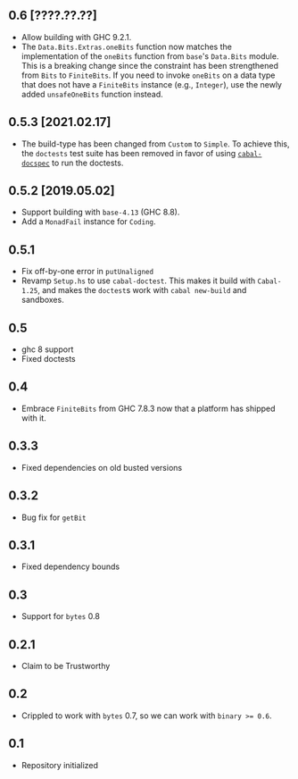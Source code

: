 0.6 [????.??.??]
----------------
* Allow building with GHC 9.2.1.
* The `Data.Bits.Extras.oneBits` function now matches the implementation of the
  `oneBits` function from `base`'s `Data.Bits` module. This is a breaking
  change since the constraint has been strengthened from `Bits` to
  `FiniteBits`. If you need to invoke `oneBits` on a data type that does not
  have a `FiniteBits` instance (e.g., `Integer`), use the newly added
  `unsafeOneBits` function instead.

0.5.3 [2021.02.17]
------------------
* The build-type has been changed from `Custom` to `Simple`.
  To achieve this, the `doctests` test suite has been removed in favor of using
  [`cabal-docspec`](https://github.com/phadej/cabal-extras/tree/master/cabal-docspec)
  to run the doctests.

0.5.2 [2019.05.02]
------------------
* Support building with `base-4.13` (GHC 8.8).
* Add a `MonadFail` instance for `Coding`.

0.5.1
-----
* Fix off-by-one error in `putUnaligned`
* Revamp `Setup.hs` to use `cabal-doctest`. This makes it build
  with `Cabal-1.25`, and makes the `doctest`s work with `cabal new-build` and
  sandboxes.

0.5
---
* ghc 8 support
* Fixed doctests

0.4
---
* Embrace `FiniteBits` from GHC 7.8.3 now that a platform has shipped with it.

0.3.3
-----
* Fixed dependencies on old busted versions

0.3.2
-----
* Bug fix for `getBit`

0.3.1
-----
* Fixed dependency bounds

0.3
---
* Support for `bytes` 0.8

0.2.1
-----
* Claim to be Trustworthy

0.2
---
* Crippled to work with `bytes` 0.7, so we can work with `binary >= 0.6`.

0.1
---
* Repository initialized
